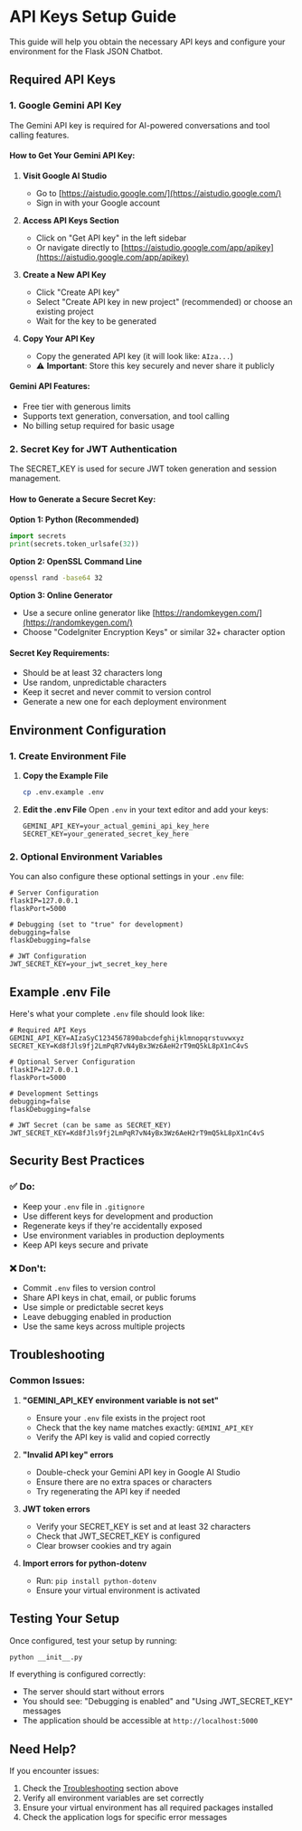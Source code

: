 # API Keys Setup Guide

This guide will help you obtain the necessary API keys and configure your environment for the Flask JSON Chatbot.

## Required API Keys

### 1. Google Gemini API Key

The Gemini API key is required for AI-powered conversations and tool calling features.

#### How to Get Your Gemini API Key:

1. **Visit Google AI Studio**
   - Go to [https://aistudio.google.com/](https://aistudio.google.com/)
   - Sign in with your Google account

2. **Access API Keys Section**
   - Click on "Get API key" in the left sidebar
   - Or navigate directly to [https://aistudio.google.com/app/apikey](https://aistudio.google.com/app/apikey)

3. **Create a New API Key**
   - Click "Create API key"
   - Select "Create API key in new project" (recommended) or choose an existing project
   - Wait for the key to be generated

4. **Copy Your API Key**
   - Copy the generated API key (it will look like: `AIza...`)
   - ⚠️ **Important**: Store this key securely and never share it publicly

#### Gemini API Features:
- Free tier with generous limits
- Supports text generation, conversation, and tool calling
- No billing setup required for basic usage

### 2. Secret Key for JWT Authentication

The SECRET_KEY is used for secure JWT token generation and session management.

#### How to Generate a Secure Secret Key:

**Option 1: Python (Recommended)**
```python
import secrets
print(secrets.token_urlsafe(32))
```

**Option 2: OpenSSL Command Line**
```bash
openssl rand -base64 32
```

**Option 3: Online Generator**
- Use a secure online generator like [https://randomkeygen.com/](https://randomkeygen.com/)
- Choose "CodeIgniter Encryption Keys" or similar 32+ character option

#### Secret Key Requirements:
- Should be at least 32 characters long
- Use random, unpredictable characters
- Keep it secret and never commit to version control
- Generate a new one for each deployment environment

## Environment Configuration

### 1. Create Environment File

1. **Copy the Example File**
   ```bash
   cp .env.example .env
   ```

2. **Edit the .env File**
   Open `.env` in your text editor and add your keys:
   ```
   GEMINI_API_KEY=your_actual_gemini_api_key_here
   SECRET_KEY=your_generated_secret_key_here
   ```

### 2. Optional Environment Variables

You can also configure these optional settings in your `.env` file:

```
# Server Configuration
flaskIP=127.0.0.1
flaskPort=5000

# Debugging (set to "true" for development)
debugging=false
flaskDebugging=false

# JWT Configuration
JWT_SECRET_KEY=your_jwt_secret_key_here
```

## Example .env File

Here's what your complete `.env` file should look like:

```
# Required API Keys
GEMINI_API_KEY=AIzaSyC1234567890abcdefghijklmnopqrstuvwxyz
SECRET_KEY=Kd8fJls9fj2LmPqR7vN4yBx3Wz6AeH2rT9mQ5kL8pX1nC4vS

# Optional Server Configuration
flaskIP=127.0.0.1
flaskPort=5000

# Development Settings
debugging=false
flaskDebugging=false

# JWT Secret (can be same as SECRET_KEY)
JWT_SECRET_KEY=Kd8fJls9fj2LmPqR7vN4yBx3Wz6AeH2rT9mQ5kL8pX1nC4vS
```

## Security Best Practices

### ✅ Do:
- Keep your `.env` file in `.gitignore`
- Use different keys for development and production
- Regenerate keys if they're accidentally exposed
- Use environment variables in production deployments
- Keep API keys secure and private

### ❌ Don't:
- Commit `.env` files to version control
- Share API keys in chat, email, or public forums
- Use simple or predictable secret keys
- Leave debugging enabled in production
- Use the same keys across multiple projects

## Troubleshooting

### Common Issues:

1. **"GEMINI_API_KEY environment variable is not set"**
   - Ensure your `.env` file exists in the project root
   - Check that the key name matches exactly: `GEMINI_API_KEY`
   - Verify the API key is valid and copied correctly

2. **"Invalid API key" errors**
   - Double-check your Gemini API key in Google AI Studio
   - Ensure there are no extra spaces or characters
   - Try regenerating the API key if needed

3. **JWT token errors**
   - Verify your SECRET_KEY is set and at least 32 characters
   - Check that JWT_SECRET_KEY is configured
   - Clear browser cookies and try again

4. **Import errors for python-dotenv**
   - Run: `pip install python-dotenv`
   - Ensure your virtual environment is activated

## Testing Your Setup

Once configured, test your setup by running:

```bash
python __init__.py
```

If everything is configured correctly:
- The server should start without errors
- You should see: "Debugging is enabled" and "Using JWT_SECRET_KEY" messages
- The application should be accessible at `http://localhost:5000`

## Need Help?

If you encounter issues:
1. Check the [Troubleshooting](#troubleshooting) section above
2. Verify all environment variables are set correctly
3. Ensure your virtual environment has all required packages installed
4. Check the application logs for specific error messages
